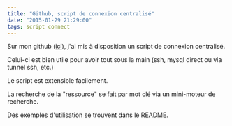 ```yaml
---
title: "Github, script de connexion centralisé"
date: "2015-01-29 21:29:00"
tags: script connect
---
```

Sur mon github ([ici](https://github.com/jfgiraud/connect)), j'ai mis à disposition un script de connexion centralisé.

Celui-ci est bien utile pour avoir tout sous la main (ssh, mysql direct ou via tunnel ssh, etc.)

Le script est extensible facilement.

La recherche de la "ressource" se fait par mot clé via un mini-moteur de recherche.

Des exemples d'utilisation se trouvent dans le README.


